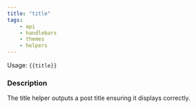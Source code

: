 ```yaml
---
title: "title"
tags:
    - api
    - handlebars
    - themes
    - helpers
---
```


Usage: `{{title}}`

### Description

The title helper outputs a post title ensuring it displays correctly.
